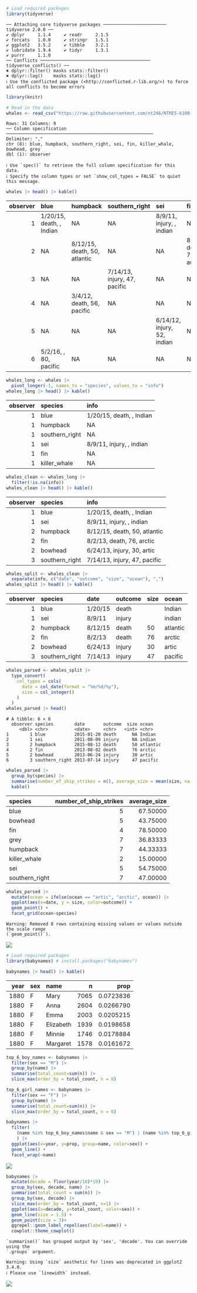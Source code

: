 

``` r
# Load required packages
library(tidyverse)
```

    ── Attaching core tidyverse packages ──────────────────────── tidyverse 2.0.0 ──
    ✔ dplyr     1.1.4     ✔ readr     2.1.5
    ✔ forcats   1.0.0     ✔ stringr   1.5.1
    ✔ ggplot2   3.5.2     ✔ tibble    3.2.1
    ✔ lubridate 1.9.4     ✔ tidyr     1.3.1
    ✔ purrr     1.1.0     
    ── Conflicts ────────────────────────────────────────── tidyverse_conflicts() ──
    ✖ dplyr::filter() masks stats::filter()
    ✖ dplyr::lag()    masks stats::lag()
    ℹ Use the conflicted package (<http://conflicted.r-lib.org/>) to force all conflicts to become errors

``` r
library(knitr)

# Read in the data
whales <- read_csv("https://raw.githubusercontent.com/nt246/NTRES-6100-data-science/main/datasets/whales.csv")
```

    Rows: 31 Columns: 9
    ── Column specification ────────────────────────────────────────────────────────
    Delimiter: ","
    chr (8): blue, humpback, southern_right, sei, fin, killer_whale, bowhead, grey
    dbl (1): observer

    ℹ Use `spec()` to retrieve the full column specification for this data.
    ℹ Specify the column types or set `show_col_types = FALSE` to quiet this message.

``` r
whales |> head() |> kable()
```

| observer | blue | humpback | southern_right | sei | fin | killer_whale | bowhead | grey |
|---:|:---|:---|:---|:---|:---|:---|:---|:---|
| 1 | 1/20/15, death, , Indian | NA | NA | 8/9/11, injury, , indian | NA | NA | NA | NA |
| 2 | NA | 8/12/15, death, 50, atlantic | NA | NA | 8/2/13, death, 76, arctic | NA | 6/24/13, injury, 30, artic | NA |
| 3 | NA | NA | 7/14/13, injury, 47, pacific | NA | NA | NA | NA | NA |
| 4 | NA | 3/4/12, death, 56, pacific | NA | NA | NA | NA | NA | 5/24/16, death, , pacific |
| 5 | NA | NA | NA | 6/14/12, injury, 52, indian | NA | NA | NA | NA |
| 6 | 5/2/16, , 80, pacific | NA | NA | NA | NA | NA | NA | NA |

``` r
whales_long <- whales |>
  pivot_longer(-1, names_to = "species", values_to = "info")
whales_long |> head() |> kable()
```

| observer | species        | info                     |
|---------:|:---------------|:-------------------------|
|        1 | blue           | 1/20/15, death, , Indian |
|        1 | humpback       | NA                       |
|        1 | southern_right | NA                       |
|        1 | sei            | 8/9/11, injury, , indian |
|        1 | fin            | NA                       |
|        1 | killer_whale   | NA                       |

``` r
whales_clean <- whales_long |>
  filter(!is.na(info))
whales_clean |> head() |> kable()
```

| observer | species        | info                         |
|---------:|:---------------|:-----------------------------|
|        1 | blue           | 1/20/15, death, , Indian     |
|        1 | sei            | 8/9/11, injury, , indian     |
|        2 | humpback       | 8/12/15, death, 50, atlantic |
|        2 | fin            | 8/2/13, death, 76, arctic    |
|        2 | bowhead        | 6/24/13, injury, 30, artic   |
|        3 | southern_right | 7/14/13, injury, 47, pacific |

``` r
whales_split <- whales_clean |>
  separate(info, c("date", "outcome", "size", "ocean"), ",")
whales_split |> head() |> kable()
```

| observer | species        | date    | outcome | size | ocean    |
|---------:|:---------------|:--------|:--------|:-----|:---------|
|        1 | blue           | 1/20/15 | death   |      | Indian   |
|        1 | sei            | 8/9/11  | injury  |      | indian   |
|        2 | humpback       | 8/12/15 | death   | 50   | atlantic |
|        2 | fin            | 8/2/13  | death   | 76   | arctic   |
|        2 | bowhead        | 6/24/13 | injury  | 30   | artic    |
|        3 | southern_right | 7/14/13 | injury  | 47   | pacific  |

``` r
whales_parsed <- whales_split |>
  type_convert(
    col_types = cols(
      date = col_date(format = "%m/%d/%y"),
      size = col_integer()
    )
  )
whales_parsed |> head()
```

    # A tibble: 6 × 6
      observer species        date       outcome  size ocean   
         <dbl> <chr>          <date>     <chr>   <int> <chr>   
    1        1 blue           2015-01-20 death      NA Indian  
    2        1 sei            2011-08-09 injury     NA indian  
    3        2 humpback       2015-08-12 death      50 atlantic
    4        2 fin            2013-08-02 death      76 arctic  
    5        2 bowhead        2013-06-24 injury     30 artic   
    6        3 southern_right 2013-07-14 injury     47 pacific 

``` r
whales_parsed |> 
  group_by(species) |> 
  summarise(number_of_ship_strikes = n(), average_size = mean(size, na.rm = T))  |>
  kable()
```

| species        | number_of_ship_strikes | average_size |
|:---------------|-----------------------:|-------------:|
| blue           |                      5 |     67.50000 |
| bowhead        |                      5 |     43.75000 |
| fin            |                      4 |     78.50000 |
| grey           |                      7 |     36.83333 |
| humpback       |                      7 |     44.33333 |
| killer_whale   |                      2 |     15.00000 |
| sei            |                      5 |     54.75000 |
| southern_right |                      7 |     47.00000 |

``` r
whales_parsed |>
  mutate(ocean = ifelse(ocean == "artic", "arctic", ocean)) |>
  ggplot(aes(x=date, y = size, color=outcome)) +
  geom_point() +
  facet_grid(ocean~species)
```

    Warning: Removed 8 rows containing missing values or values outside the scale range
    (`geom_point()`).

![](lab6_files/figure-commonmark/unnamed-chunk-7-1.png)

``` r
# Load required packages
library(babynames) # install.packages("babynames")

babynames |> head() |> kable()
```

| year | sex | name      |    n |      prop |
|-----:|:----|:----------|-----:|----------:|
| 1880 | F   | Mary      | 7065 | 0.0723836 |
| 1880 | F   | Anna      | 2604 | 0.0266790 |
| 1880 | F   | Emma      | 2003 | 0.0205215 |
| 1880 | F   | Elizabeth | 1939 | 0.0198658 |
| 1880 | F   | Minnie    | 1746 | 0.0178884 |
| 1880 | F   | Margaret  | 1578 | 0.0161672 |

``` r
top_6_boy_names <- babynames |>
  filter(sex == "M") |>
  group_by(name) |>
  summarise(total_count=sum(n)) |>
  slice_max(order_by = total_count, n = 6)

top_6_girl_names <- babynames |>
  filter(sex == "F") |>
  group_by(name) |>
  summarise(total_count=sum(n)) |>
  slice_max(order_by = total_count, n = 6) 

babynames |>
  filter(
    (name %in% top_6_boy_names$name & sex == "M") | (name %in% top_6_girl_names$name & sex == "F")
    ) |>
  ggplot(aes(x=year, y=prop, group=name, color=sex)) +
  geom_line() +
  facet_wrap(~name)
```

![](lab6_files/figure-commonmark/unnamed-chunk-9-1.png)

``` r
babynames |>
  mutate(decade = floor(year/10)*10) |>
  group_by(sex, decade, name) |>
  summarise(total_count = sum(n)) |>
  group_by(sex, decade) |>
  slice_max(order_by = total_count, n=1) |>
  ggplot(aes(x=decade, y=total_count, color=sex)) +
  geom_line(size = 1.5) +
  geom_point(size = 3)+
  ggrepel::geom_label_repel(aes(label=name)) +
  cowplot::theme_cowplot()
```

    `summarise()` has grouped output by 'sex', 'decade'. You can override using the
    `.groups` argument.

    Warning: Using `size` aesthetic for lines was deprecated in ggplot2 3.4.0.
    ℹ Please use `linewidth` instead.

![](lab6_files/figure-commonmark/unnamed-chunk-10-1.png)
